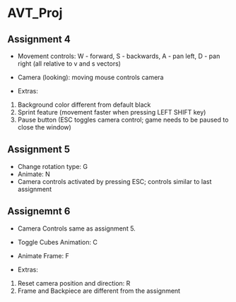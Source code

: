 # AVT_Proj

## Assignment 4

- Movement controls: W - forward, S - backwards, A - pan left, D - pan right (all relative to v and s vectors)
- Camera (looking): moving mouse controls camera

- Extras:
1. Background color different from default black
2. Sprint feature (movement faster when pressing LEFT SHIFT key)
3. Pause button (ESC toggles camera control; game needs to be paused to close the window)

## Assignment 5

- Change rotation type: G
- Animate: N
- Camera controls activated by pressing ESC; controls similar to last assignment

## Assignemnt 6

- Camera Controls same as assignment 5.
- Toggle Cubes Animation: C
- Animate Frame: F

- Extras:
1. Reset camera position and direction: R
2. Frame and Backpiece are different from the assignment